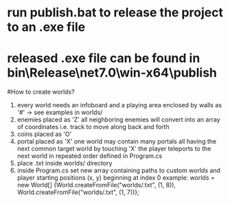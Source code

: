 # run publish.bat to release the project to an .exe file
# released .exe file can be found in bin\Release\net7.0\win-x64\publish

#How to create worlds?
1. every world needs an infoboard and a playing area enclosed by walls as '#' -> see examples in worlds/
2. enemies placed as 'Z'
   all neighboring enemies will convert into an array of coordinates i.e. track to move along back and forth
3. coins placed as 'O'
4. portal placed as 'X'
   one world may contain many portals all having the next common target world
   by touching 'X' the player teleports to the next world in repeated order defined in Program.cs
5. place <yourcustomworld>.txt inside worlds/ directory
6. inside Program.cs set new array containing paths to custom worlds and player starting positions (x, y) beginning at index 0
example:
  worlds = new World[] {World.createFromFile("worlds/<yourcustomworld1>.txt", (1, 8)),
                        World.createFromFile("worlds/<yourcustomworld2>.txt", (1, 7))};
